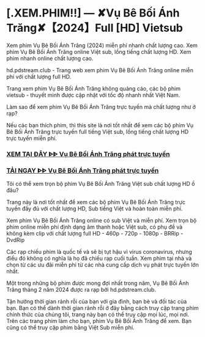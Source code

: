 # [.XEM.PHIM!!] — ✘Vụ Bê Bối Ánh Trăng✘【2024】Full [HD] Vietsub
Xem phim Vụ Bê Bối Ánh Trăng (2024) miễn phí nhanh chất lượng cao. Xem phim Vụ Bê Bối Ánh Trăng online Việt sub, lồng tiếng chất lượng HD. Xem phim nhanh online chất lượng cao.

hd.pdstream.club - Trang web xem phim Vụ Bê Bối Ánh Trăng online miễn phí với chất lượng full HD.

Trang xem phim Vụ Bê Bối Ánh Trăng không quảng cáo, các bộ phim vietsub - thuyết minh được cập nhật với tốc độ nhanh nhất Việt Nam.

Làm sao để xem phim Vụ Bê Bối Ánh Trăng trực tuyến mà chất lượng như ở rạp?

Nếu các bạn thích phim, thì this site là nơi tốt nhất để xem các bộ phim Vụ Bê Bối Ánh Trăng trực tuyến full tiếng Việt sub, lồng tiếng chất lượng HD trực tuyến miễn phí.


<div class="markdown-heading" dir="auto"><h3 tabindex="-1" class="heading-element" dir="auto"><a href="https://cutt.ly/Vejeadrp">XEM TẠI ĐÂY ᐈᐈ Vụ Bê Bối Ánh Trăng phát trực tuyến</a></h3></p>

<div class="markdown-heading" dir="auto"><h3 tabindex="-1" class="heading-element" dir="auto"><a href="https://cutt.ly/Vejeadrp">TẢI NGAY ᐈᐈ Vụ Bê Bối Ánh Trăng phát trực tuyến</a></h3></p>


Tôi có thể xem trọn bộ phim Vụ Bê Bối Ánh Trăng Việt sub chất lượng HD ồ đâu?

Trang này là nơi tốt nhất để xem các bộ phim Vụ Bê Bối Ánh Trăng trực tuyến đầy đủ với chất lượng HD, Sub tiếng Việt và hoàn toàn miễn phí.

Xem phim Vụ Bê Bối Ánh Trăng online có sub Việt và miễn phí. Xem trọn bộ phim online miễn phí định dạng âm thanh hoặc Việt sub, có phụ đề và không kèm clip với chất lượng full HD - 460p - 720p - 1080p - BRRip - DvdRip


Các rạp chiếu phim là quốc tế và sẽ bị tụt hậu vì virus coronavirus, nhưng điều đó không có nghĩa là họ đã chiếu rạp cuối tuần. Xem phim tại nhà và chọn từ các ưu đãi miễn phí từ các nhà cung cấp dịch vụ phát trực tuyến lớn nhất.

Một trong những bộ phim được mong đợi nhất trong năm, Vụ Bê Bối Ánh Trăng tháng 2 năm 2024 được ra rạp bởi hd.pdstream.club.

Tận hưởng thời gian rảnh rỗi của bạn với gia đình, bạn bè và đối tác của bạn. Bạn có thể dành thời gian rảnh rỗi ở đây bằng cách truy cập trang phim chính thức của chúng tôi, trang này bạn có thể truy cập mọi lúc, mọi nơi. Trên các trang phim làm cho bạn, phim Vụ Bê Bối Ánh Trăng để xem. Bạn cũng có thể truy cập phim bằng Việt Sub miễn phí.
